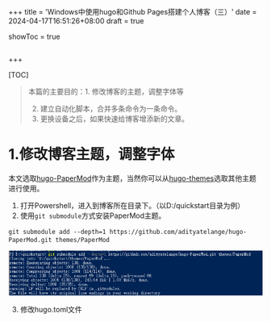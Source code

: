 +++
title = 'Windows中使用hugo和Github Pages搭建个人博客（三）'
date = 2024-04-17T16:51:26+08:00
draft = true

showToc = true

```

```

+++

[TOC]

> 本篇的主要目的：1. 修改博客的主题，调整字体等
>
> 2. 建立自动化脚本，合并多条命令为一条命令。
> 3. 更换设备之后，如果快速给博客增添新的文章。

# 1.修改博客主题，调整字体

本文选取[hugo-PaperMod](https://themes.gohugo.io/themes/hugo-papermod/)作为主题，当然你可以从[hugo-themes](https://themes.gohugo.io/)选取其他主题进行使用。

1. 打开Powershell，进入到博客所在目录下。（以D:/quickstart目录为例）
2. 使用`git submodule`方式安装PaperMod主题。

```shell
git submodule add --depth=1 https://github.com/adityatelange/hugo-PaperMod.git themes/PaperMod
```

![image-20240417172242767](./assets/image-20240417172242767.png)

3. 修改hugo.toml文件

